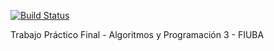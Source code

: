 [![Build Status](https://travis-ci.org/ChrisEFS/TP2-AlgoCraft.svg?branch=develop)](https://travis-ci.org/ChrisEFS/TP2-AlgoCraft)

Trabajo Práctico Final - Algoritmos y Programación 3 - FIUBA